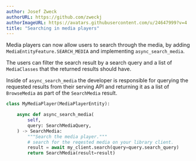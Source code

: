 ```yaml
---
author: Josef Zweck
authorURL: https://github.com/zweckj
authorImageURL: https://avatars.githubusercontent.com/u/24647999?v=4
title: "Searching in media players"
---
```


Media players can now allow users to search through the media, by adding `MediaEntityFeature.SEARCH_MEDIA` and implementing `async_search_media`.

The users can filter the search result by a search query and a list of `MediaClasses` that the returned results should have.

Inside of `async_search_media` the developer is responsible for querying the requested results from their serving API and returning it as a list of `BrowseMedia` as part of the `SearchMedia` result.

 ```python
 class MyMediaPlayer(MediaPlayerEntity):
 
     async def async_search_media(
         self,
         query: SearchMediaQuery,
     ) -> SearchMedia:
         """Search the media player."""
         # search for the reqested media on your library client.
         result = await my_client.search(query=query.search_query)
         return SearchMedia(result=result)
 ```
